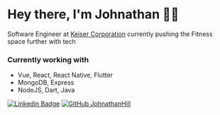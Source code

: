 
# Hey there, I'm Johnathan 👋🏾

Software Engineer at [Keiser Corporation](https://keiser.com) currently pushing the Fitness space further with tech

### Currently working with

* Vue, React, React Native, Flutter
* MongoDB, Express
* NodeJS, Dart, Java

 [![Linkedin Badge](https://img.shields.io/badge/-JohnathanHill-blue?style=flat-square&logo=Linkedin&logoColor=white&link=https://www.linkedin.com/in/johnathan-hill-5766b0111/)](https://www.linkedin.com/in/johnathan-hill-5766b0111/) [![GitHub JohnathanHill](https://img.shields.io/github/followers/JohnathanHill?label=follow&style=social)](https://github.com/JohnathanHill)

